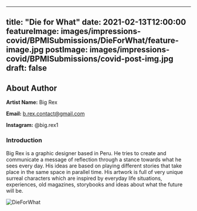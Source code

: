 
---
title: "Die for What"
date: 2021-02-13T12:00:00
featureImage: images/impressions-covid/BPMISubmissions/DieForWhat/feature-image.jpg
postImage: images/impressions-covid/BPMISubmissions/covid-post-img.jpg
draft: false
---

## About Author

**Artist Name:** Big Rex

**Email:** b.rex.contact@gmail.com

**Instagram:** @big.rex1

### Introduction
Big Rex is a graphic designer based in Peru. He tries to create and communicate a message of reflection through a stance towards what he sees every day. His ideas are based on playing different stories that take place in the same space in parallel time. His artwork is full of very unique surreal characters which are inspired by everyday life situations, experiences, old magazines, storybooks and ideas about what the future will be.




![DieForWhat](../../images/impressions-covid/BPMISubmissions/DieForWhat/DieForWhat.jpg)
